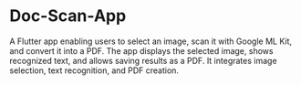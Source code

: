 # Doc-Scan-App
A Flutter app enabling users to select an image, scan it with Google ML Kit, and convert it into a PDF. The app displays the selected image, shows recognized text, and allows saving results as a PDF. It integrates image selection, text recognition, and PDF creation.
